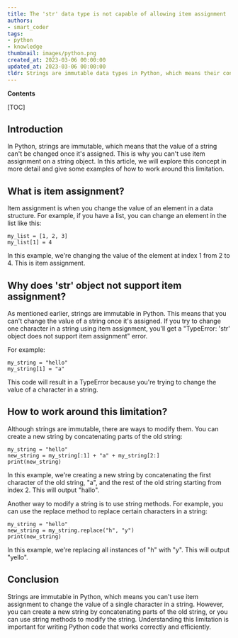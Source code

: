 ```yaml
---
title: The 'str' data type is not capable of allowing item assignment
authors:
- smart_coder
tags:
- python
- knowledge
thumbnail: images/python.png
created_at: 2023-03-06 00:00:00
updated_at: 2023-03-06 00:00:00
tldr: Strings are immutable data types in Python, which means their contents cannot be modified once they are created, hence they do not support item assignment.
---
```


**Contents**

[TOC]

Introduction
---

In Python, strings are immutable, which means that the value of a string can't be changed once it's assigned. This is why you can't use item assignment on a string object. In this article, we will explore this concept in more detail and give some examples of how to work around this limitation.


What is item assignment?
---

Item assignment is when you change the value of an element in a data structure. For example, if you have a list, you can change an element in the list like this:

```
my_list = [1, 2, 3]
my_list[1] = 4
```

In this example, we're changing the value of the element at index 1 from 2 to 4. This is item assignment.

Why does 'str' object not support item assignment?
---

As mentioned earlier, strings are immutable in Python. This means that you can't change the value of a string once it's assigned. If you try to change one character in a string using item assignment, you'll get a "TypeError: 'str' object does not support item assignment" error.

For example:

```
my_string = "hello"
my_string[1] = "a"
```

This code will result in a TypeError because you're trying to change the value of a character in a string.

How to work around this limitation?
---

Although strings are immutable, there are ways to modify them. You can create a new string by concatenating parts of the old string:

```
my_string = "hello"
new_string = my_string[:1] + "a" + my_string[2:]
print(new_string)
```

In this example, we're creating a new string by concatenating the first character of the old string, "a", and the rest of the old string starting from index 2. This will output "hallo".

Another way to modify a string is to use string methods. For example, you can use the replace method to replace certain characters in a string:

```
my_string = "hello"
new_string = my_string.replace("h", "y")
print(new_string)
```

In this example, we're replacing all instances of "h" with "y". This will output "yello".

Conclusion
---

Strings are immutable in Python, which means you can't use item assignment to change the value of a single character in a string. However, you can create a new string by concatenating parts of the old string, or you can use string methods to modify the string. Understanding this limitation is important for writing Python code that works correctly and efficiently.
